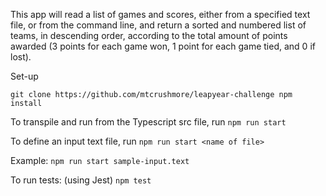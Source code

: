 This app will read a list of games and scores, either from a specified text file, or from the command line, and return a sorted and numbered list of teams, in descending order, according to the total amount of points awarded (3 points for each game won, 1 point for each game tied, and 0 if lost).

Set-up

`
	git clone https://github.com/mtcrushmore/leapyear-challenge
	npm install
`

To transpile and run from the Typescript src file, run
`
	npm run start
`

To define an input text file, run
`
	npm run start <name of file>
`

Example:
`
	npm run start sample-input.text
`

To run tests: (using Jest)
`
	npm test
`